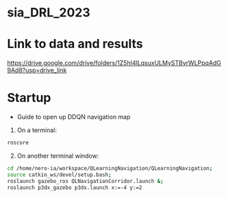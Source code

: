 # sia_DRL_2023
# Link to data and results
https://drive.google.com/drive/folders/1Z5hI4lLqsuxULMySTByrWLPpqAdG9Ad8?usp=drive_link
# Startup

- Guide to open up DDQN navigation map

1. On a terminal:
```bash
roscore
```

2. On another terminal window:
```bash
cd /home/nero-ia/workspace/QLearningNavigation/QLearningNavigation;
source catkin_ws/devel/setup.bash;
roslaunch gazebo_ros QLNavigationCorridor.launch &;
roslaunch p3dx_gazebo p3dx.launch x:=-4 y:=2
```
